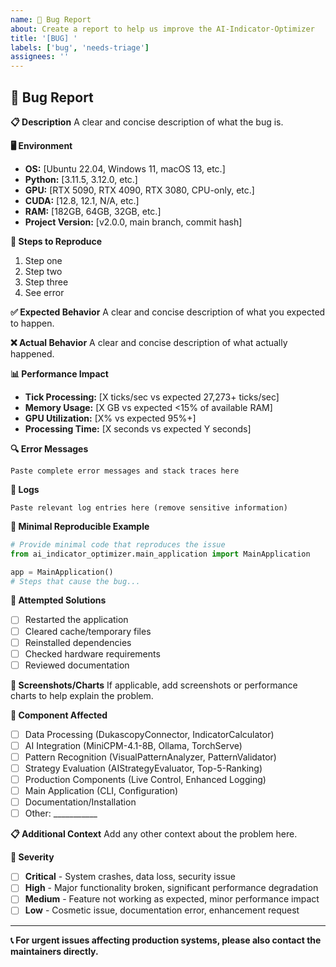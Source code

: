 ```yaml
---
name: 🐛 Bug Report
about: Create a report to help us improve the AI-Indicator-Optimizer
title: '[BUG] '
labels: ['bug', 'needs-triage']
assignees: ''
---
```


## 🐛 Bug Report

**📋 Description**
A clear and concise description of what the bug is.

**🖥️ Environment**
- **OS:** [Ubuntu 22.04, Windows 11, macOS 13, etc.]
- **Python:** [3.11.5, 3.12.0, etc.]
- **GPU:** [RTX 5090, RTX 4090, RTX 3080, CPU-only, etc.]
- **CUDA:** [12.8, 12.1, N/A, etc.]
- **RAM:** [182GB, 64GB, 32GB, etc.]
- **Project Version:** [v2.0.0, main branch, commit hash]

**🔄 Steps to Reproduce**
1. Step one
2. Step two
3. Step three
4. See error

**✅ Expected Behavior**
A clear and concise description of what you expected to happen.

**❌ Actual Behavior**
A clear and concise description of what actually happened.

**📊 Performance Impact**
- **Tick Processing:** [X ticks/sec vs expected 27,273+ ticks/sec]
- **Memory Usage:** [X GB vs expected <15% of available RAM]
- **GPU Utilization:** [X% vs expected 95%+]
- **Processing Time:** [X seconds vs expected Y seconds]

**🔍 Error Messages**
```
Paste complete error messages and stack traces here
```

**📝 Logs**
```
Paste relevant log entries here (remove sensitive information)
```

**🧪 Minimal Reproducible Example**
```python
# Provide minimal code that reproduces the issue
from ai_indicator_optimizer.main_application import MainApplication

app = MainApplication()
# Steps that cause the bug...
```

**🔧 Attempted Solutions**
- [ ] Restarted the application
- [ ] Cleared cache/temporary files
- [ ] Reinstalled dependencies
- [ ] Checked hardware requirements
- [ ] Reviewed documentation

**📸 Screenshots/Charts**
If applicable, add screenshots or performance charts to help explain the problem.

**🎯 Component Affected**
- [ ] Data Processing (DukascopyConnector, IndicatorCalculator)
- [ ] AI Integration (MiniCPM-4.1-8B, Ollama, TorchServe)
- [ ] Pattern Recognition (VisualPatternAnalyzer, PatternValidator)
- [ ] Strategy Evaluation (AIStrategyEvaluator, Top-5-Ranking)
- [ ] Production Components (Live Control, Enhanced Logging)
- [ ] Main Application (CLI, Configuration)
- [ ] Documentation/Installation
- [ ] Other: ___________

**📋 Additional Context**
Add any other context about the problem here.

**🚨 Severity**
- [ ] **Critical** - System crashes, data loss, security issue
- [ ] **High** - Major functionality broken, significant performance degradation
- [ ] **Medium** - Feature not working as expected, minor performance impact
- [ ] **Low** - Cosmetic issue, documentation error, enhancement request

---

**📞 For urgent issues affecting production systems, please also contact the maintainers directly.**